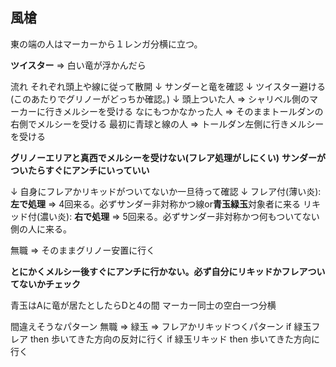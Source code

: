 ## 風槍

東の端の人はマーカーから１レンガ分横に立つ。

**ツイスター** => 白い竜が浮かんだら

流れ
それぞれ頭上や線に従って散開
↓
サンダーと竜を確認
↓
ツイスター避ける(このあたりでグリノーがどっちか確認。)
↓
頭上ついた人 => シャリベル側のマーカーに行きメルシーを受ける
なにもつかなかった人 => そのままトールダンの右側でメルシーを受ける 
最初に青球と線の人 => トールダン左側に行きメルシーを受ける

**グリノーエリアと真西でメルシーを受けない(フレア処理がしにくい)**
**サンダーがついたらすぐにアンチにいっていい**

↓
自身にフレアかリキッドがついてないか一旦待って確認
↓
フレア付(薄い炎): **左で処理** => 4回来る。必ずサンダー非対称かつ線or**青玉緑玉**対象者に来る
リキッド付(濃い炎): **右で処理** => 5回来る。必ずサンダー非対称かつ何もついてない側の人に来る。

無職 => そのままグリノー安置に行く 

**とにかくメルシー後すぐにアンチに行かない。必ず自分にリキッドかフレアついてないかチェック**

青玉はAに竜が居たとしたらDと4の間 マーカー同士の空白一つ分横

間違えそうなパターン
無職 => 緑玉 => フレアかリキッドつくパターン 
if 緑玉フレア then 歩いてきた方向の反対に行く
if 緑玉リキッド then 歩いてきた方向に行く 
